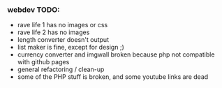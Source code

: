 ### webdev TODO:

- rave life 1 has no images or css
- rave life 2 has no images
- length converter doesn't output
- list maker is fine, except for design ;)
- currency converter and imgwall broken because php not compatible with github pages
- general refactoring / clean-up
- some of the PHP stuff is broken, and some youtube links are dead